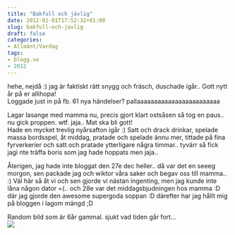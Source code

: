 ```yaml
---
title: "Bakfull och jävlig"
date: 2012-01-01T17:52:32+01:00
slug: bakfull-och-javlig
draft: false
categories:
- Allmänt/Vardag
tags:
- blogg.se
- 2012
---
```

hehe, nejdå :) jag är faktiskt rätt snygg och fräsch, duschade igår.. Gott nytt år på er allihopa!  
Loggade just in på fb. 61 nya händelser? pallaaaaaaaaaaaaaaaaaaaaaaaa  
  
Lagar lasange med mamma nu, precis gjort klart ostsåsen så tog en paus.. nu gick proppen. wtf. jaja.. Mat ska bli gott!  
Hade en mycket trevlig nyårsafton igår :) Satt och drack drinkar, spelade massa bordsspel, åt middag, pratade och spelade ännu mer, tittade på fina fyrverkerier och satt och pratade ytterligare några timmar.. tyvärr så fick jagi nte träffa boris som jag hade hoppats men jaja..  
  
Återigen, jag hade inte bloggat den 27e dec heller.. då var det en seeeg morgon, sen packade jag och wiktor våra saker och begav oss till mamma.. :) Väl här så åt vi och sen gjorde vi nästan ingenting, men jag kunde inte låna någon dator =(.. och 28e var det middagsbjudningen hos mamma :D där jag gjorde den awesome supergoda soppan :D därefter har jag hållt mig på bloggen i lagom mängd ;D  
  
Random bild som är 6år gammal. sjukt vad tiden går fort...  
![](/assets/images/blogg.se/finczzy31agu05_182021846.jpg)